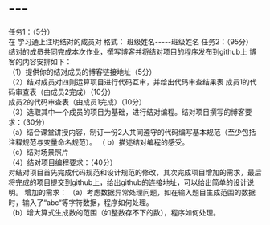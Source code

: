 # ---
任务1：（5分）        
在 学习通上注明结对的成员对  格式： 班级姓名-----班级姓名  任务2：（95分）        
结对的成员共同完成本次作业，撰写博客并将结对项目的程序发布到github上  博客的内容安排如下：  
（1）提供你的结对成员的博客链接地址（5分）  
（2）结对成员对四则运算项目进行代码互审，并给出代码审查结果表      成员1的代码审查表（由成员2完成）（10分）        
成员2的代码审查表（由成员1完成）（10分）  
（3）选取其中一个成员的项目为基础，进行结对编程。结对项目撰写的博客要求：（30分）         
（a）结合课堂讲授内容，制订一份2人共同遵守的代码编写基本规范（至少包括注释规范与变量命名规范）。          （
b）描述结对编程的感受。          
（c）结对场景照片  
（4）结对项目编程要求：（40分）        
对结对项目首先完成代码规范和设计规范的修改，其次完成项目增加的需求，最后将完成的项目提交到github上，给出github的连接地址，可以给出简单的设计说明。      增加的需求：
（a）考虑数据异常处理问题，如在输入题目生成范围的数据时，输入了“abc“等字符数据，程序如何处理。                          
（b）增大算式生成数的范围（如整数存不下的数），程序如何处理。
